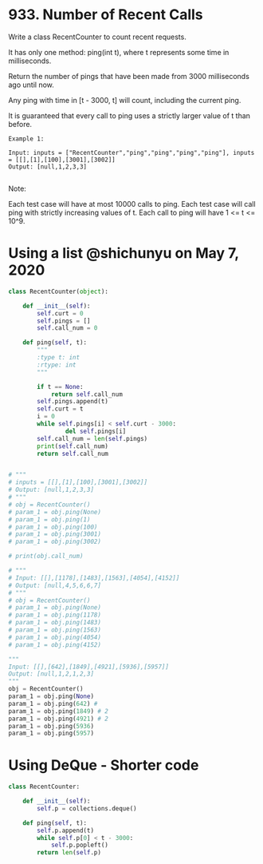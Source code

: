 # 933. Number of Recent Calls

Write a class RecentCounter to count recent requests.

It has only one method: ping(int t), where t represents some time in milliseconds.

Return the number of pings that have been made from 3000 milliseconds ago until now.

Any ping with time in [t - 3000, t] will count, including the current ping.

It is guaranteed that every call to ping uses a strictly larger value of t than before.

```
Example 1:

Input: inputs = ["RecentCounter","ping","ping","ping","ping"], inputs = [[],[1],[100],[3001],[3002]]
Output: [null,1,2,3,3]
 
```

Note:

Each test case will have at most 10000 calls to ping.
Each test case will call ping with strictly increasing values of t.
Each call to ping will have 1 <= t <= 10^9.

# Using a list @shichunyu on May 7, 2020
```python
class RecentCounter(object):

    def __init__(self):
        self.curt = 0
        self.pings = []
        self.call_num = 0

    def ping(self, t):
        """
        :type t: int
        :rtype: int
        """

        if t == None:
            return self.call_num
        self.pings.append(t) 
        self.curt = t
        i = 0
        while self.pings[i] < self.curt - 3000:
                del self.pings[i]
        self.call_num = len(self.pings)
        print(self.call_num)
        return self.call_num


# """
# inputs = [[],[1],[100],[3001],[3002]]
# Output: [null,1,2,3,3]
# """
# obj = RecentCounter()
# param_1 = obj.ping(None)
# param_1 = obj.ping(1)
# param_1 = obj.ping(100)
# param_1 = obj.ping(3001)
# param_1 = obj.ping(3002)

# print(obj.call_num)

# """
# Input: [[],[1178],[1483],[1563],[4054],[4152]]
# Output: [null,4,5,6,6,7]
# """
# obj = RecentCounter()
# param_1 = obj.ping(None)
# param_1 = obj.ping(1178)
# param_1 = obj.ping(1483)
# param_1 = obj.ping(1563)
# param_1 = obj.ping(4054)
# param_1 = obj.ping(4152)

"""
Input: [[],[642],[1849],[4921],[5936],[5957]]
Output: [null,1,2,1,2,3]
"""
obj = RecentCounter()
param_1 = obj.ping(None)
param_1 = obj.ping(642) # 
param_1 = obj.ping(1849) # 2
param_1 = obj.ping(4921) # 2
param_1 = obj.ping(5936)
param_1 = obj.ping(5957)
```

# Using DeQue - Shorter code

```python
class RecentCounter:

    def __init__(self):
        self.p = collections.deque()        

    def ping(self, t):
        self.p.append(t)
        while self.p[0] < t - 3000:
            self.p.popleft()
        return len(self.p)
```